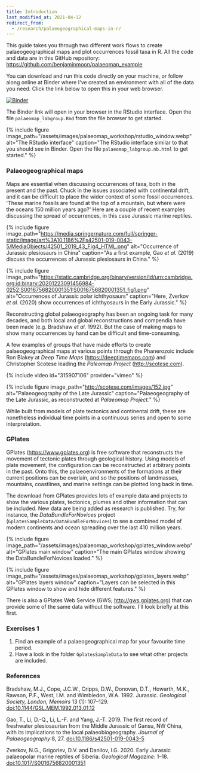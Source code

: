 ```yaml
---
title: Introduction
last_modified_at: 2021-04-12 
redirect_from:
  - /research/palaeogeographical-maps-in-r/
---
```


This guide takes you through two different work flows to create palaeogeographical maps and plot occurrences fossil taxa in R. All the code and data are in this GitHub repository: <https://github.com/benjaminmoon/palaeomap_example>

You can download and run this code directly on your machine, or follow along online at Binder where I've created an environment with all of the data you need. Click the link below to open this in your web browser.

[![Binder](https://mybinder.org/badge_logo.svg)](https://mybinder.org/v2/gh/benjaminmoon/palaeomap_example/HEAD?urlpath=rstudio)

The Binder link will open in your browser in the RStudio interface. Open the file `palaeomap_labgroup.Rmd` from the file browser to get started.

{% include figure
    image_path="/assets/images/palaeomap_workshop/rstudio_window.webp"
    alt="The RStudio interface"
    caption="The RStudio interface similar to that you should see in Binder. Open the file `palaeomap_labgroup.nb.html` to get started."
%}

### Palaeogeographical maps

Maps are essential when discussing occurrences of taxa, both in the present and the past. Chuck in the issues associated with continental drift, and it can be difficult to place the wider context of some fossil occurrences. 'These marine fossils are found at the top of a mountain, but where were the oceans 150 million years ago?' Here are a couple of recent examples discussing the spread of occurrences, in this case Jurassic marine reptiles.

{% include figure
    image_path="https://media.springernature.com/full/springer-static/image/art%3A10.1186%2Fs42501-019-0043-5/MediaObjects/42501_2019_43_Fig4_HTML.png"
    alt="Occurrence of Jurassic plesiosaurs in China"
    caption="As a first example, Gao _et al._ (2019) discuss the occurrences of Jurassic plesiosaurs in China."
%}


{% include figure
    image_path="https://static.cambridge.org/binary/version/id/urn:cambridge.org:id:binary:20201223091456984-0252:S0016756820001351:S0016756820001351_fig1.png"
    alt="Occurrences of Jurassic polar ichthyosaurs"
    caption="Here, Zverkov _et al._ (2020) show occurrences of ichthyosaurs in the Early Jurassic."
%}

Reconstructing global palaeogeography has been an ongoing task for many decades, and both local and global reconstructions and compendia have been made (e.g. Bradshaw _et al._ 1992). But the case of making maps to show many occurrences by hand can be difficult and time-consuming.

A few examples of groups that have made efforts to create palaeogeographical maps at various points through the Phanerozoic include Ron Blakey at *Deep Time Maps* (<https://deeptimemaps.com>) and Christopher Scotese leading the *Paleomap Project* (<http://scotese.com>).

{% include video id="315907106" provider="vimeo" %}

{% include figure
    image_path="http://scotese.com/images/152.jpg"
    alt="Palaeogeography of the Late Jurassic"
    caption="Palaeogeography of the Late Jurassic, as reconstructed at _Palaeomap Project._"
%}

While built from models of plate tectonics and continental drift, these are nonetheless individual time points in a continuous series and open to some interpretation.

### GPlates

GPlates (<https://www.gplates.org>) is free software that reconstructs the movement of tectonic plates through geological history. Using models of plate movement, the configuration can be reconstructed at arbitrary points in the past. Onto this, the palaeoenvironments of the formations at their current positions can be overlain, and so the positions of landmasses, mountains, coastlines, and marine settings can be plotted long back in time.

The download from GPlates provides lots of example data and projects to show the various plates, tectonics, plumes and other information that can be included. New data are being added as research is published. Try, for instance, the *DataBundleForNovices* project (`GplatesSampleData/DataBundleForNovices`) to see a combined model of modern continents and ocean spreading over the last 410 million years.

{% include figure
    image_path="/assets/images/palaeomap_workshop/gplates_window.webp"
    alt="GPlates main window"
    caption="The main GPlates window showing the DataBundleForNovices loaded."
%}

{% include figure
    image_path="/assets/images/palaeomap_workshop/gplates_layers.webp"
    alt="GPlates layers window"
    caption="Layers can be selected in this GPlates window to show and hide different features."
%}

There is also a GPlates Web Service (GWS; <http://gws.gplates.org>) that can provide some of the same data without the software. I'll look briefly at this first.

### Exercises 1

1.  Find an example of a palaeogeographical map for your favourite time period.
2.  Have a look in the folder `GplatesSampleData` to see what other projects are included.

### References

Bradshaw, M.J., Cope, J.C.W., Cripps, D.W., Donovan, D.T., Howarth, M.K., Rawson, P.F., West, I.M. and Wimbledon, W.A. 1992. Jurassic. <i>Geological Society, London, Memoirs</i> 13 (1): 107–129. [doi:10.1144/GSL.MEM.1992.013.01.12](https://doi.org/10.1144/GSL.MEM.1992.013.01.12)

Gao, T., Li, D.-Q., Li, L.-F. and Yang, J.-T. 2019. The first record of freshwater plesiosaurian from the Middle Jurassic of Gansu, NW China, with its implications to the local palaeobiogeography. <i>Journal of Palaeogeography</i>:8, 27. [doi:10.1186/s42501-019-0043-5](https://doi.org/10.1186/s42501-019-0043-5)

Zverkov, N.G., Grigoriev, D.V. and Danilov, I.G. 2020. Early Jurassic palaeopolar marine reptiles of Siberia. <i>Geological Magazine</i>: 1–18. [doi:10.1017/S0016756820001351](https://doi.org/10.1017/S0016756820001351)
 
